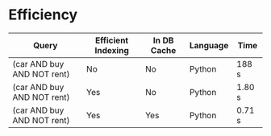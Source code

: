 

# Efficiency


| Query | Efficient Indexing | In DB Cache | Language | Time |
| --- | --- | --- | --- | --- |
| (car AND buy AND NOT rent) | No | No | Python | 188 s|
| (car AND buy AND NOT rent) | Yes | No | Python | 1.80 s|
| (car AND buy AND NOT rent) | Yes | Yes | Python | 0.71 s|